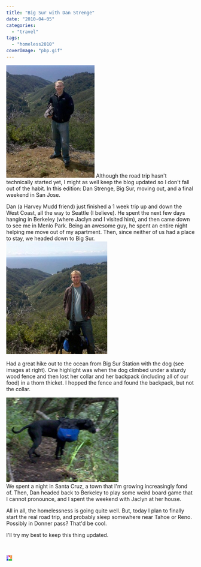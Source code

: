 ```yaml
---
title: "Big Sur with Dan Strenge"
date: "2010-04-05"
categories:
  - "travel"
tags:
  - "homeless2010"
coverImage: "pbp.gif"
---
```


[![](images/2010-04-01-14.01.06-236x300.jpg)](/wp-content/uploads/2010/04/2010-04-01-14.01.06.jpg) Although the road trip hasn't technically started yet, I might as well keep the blog updated so I don't fall out of the habit. In this edition: Dan Strenge, Big Sur, moving out, and a final weekend in San Jose.

Dan (a Harvey Mudd friend) just finished a 1 week trip up and down the West Coast, all the way to Seattle (I believe). He spent the next few days hanging in Berkeley (where Jaclyn and I visited him), and then came down to see me in Menlo Park. Being an awesome guy, he spent an entire night helping me move out of my apartment. Then, since neither of us had a place to stay, we headed down to Big Sur.  
[![](images/2010-04-01-14.01.53-270x300.jpg)](/wp-content/uploads/2010/04/2010-04-01-14.01.53.jpg)

Had a great hike out to the ocean from Big Sur Station with the dog (see images at right). One highlight was when the dog climbed under a sturdy wood fence and then lost her collar and her backpack (including all of our food) in a thorn thicket. I hopped the fence and found the backpack, but not the collar.

[![](images/2010-04-01-14.15.34-300x225.jpg)](/wp-content/uploads/2010/04/2010-04-01-14.15.34.jpg)  
We spent a night in Santa Cruz, a town that I'm growing increasingly fond of. Then, Dan headed back to Berkeley to play some weird board game that I cannot pronounce, and I spent the weekend with Jaclyn at her house.

All in all, the homelessness is going quite well. But, today I plan to finally start the real road trip, and probably sleep somewhere near Tahoe or Reno. Possibly in Donner pass? That'd be cool.

I'll try my best to keep this thing updated.

[  
](/wp-content/uploads/2010/04/2010-04-01-14.15.34.jpg)

[![Posted by Picasa](images/pbp.gif)](http://picasa.google.com/blogger/)
